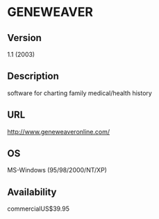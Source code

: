 # GENEWEAVER

## Version
1.1 (2003)

## Description
software for charting family medical/health history

## URL
http://www.geneweaveronline.com/

## OS
MS-Windows (95/98/2000/NT/XP)

## Availability
commercialUS$39.95